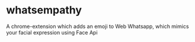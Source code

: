 # whatsempathy
A chrome-extension which adds an emoji to Web Whatsapp, which mimics your facial expression using Face Api
